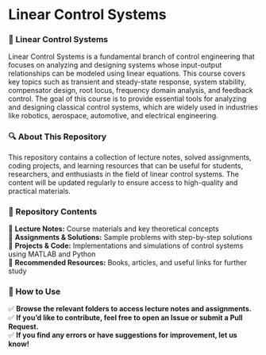 # Linear Control Systems
### 📌 Linear Control Systems 
Linear Control Systems is a fundamental branch of control engineering that focuses on analyzing and designing systems whose input-output relationships can be modeled using linear equations. This course covers key topics such as transient and steady-state response, system stability, compensator design, root locus, frequency domain analysis, and feedback control. The goal of this course is to provide essential tools for analyzing and designing classical control systems, which are widely used in industries like robotics, aerospace, automotive, and electrical engineering.

### 🔍 About This Repository
This repository contains a collection of lecture notes, solved assignments, coding projects, and learning resources that can be useful for students, researchers, and enthusiasts in the field of linear control systems. The content will be updated regularly to ensure access to high-quality and practical materials.

### 📂 Repository Contents 
🔹 **Lecture Notes:** Course materials and key theoretical concepts  
🔹 **Assignments & Solutions:** Sample problems with step-by-step solutions  
🔹 **Projects & Code:** Implementations and simulations of control systems using MATLAB and Python  
🔹 **Recommended Resources:** Books, articles, and useful links for further study  

### 🚀 How to Use
✅ **Browse the relevant folders to access lecture notes and assignments.**  
✅ **If you’d like to contribute, feel free to open an Issue or submit a Pull Request.**  
✅ **If you find any errors or have suggestions for improvement, let us know!**  

